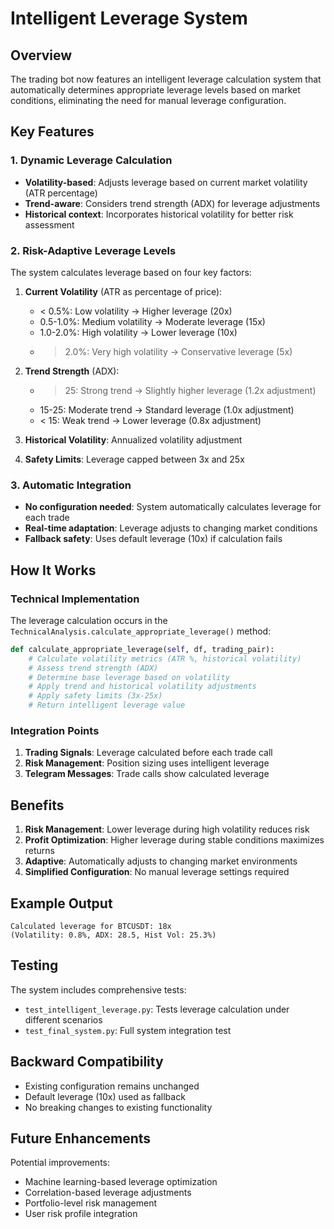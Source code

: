# Intelligent Leverage System

## Overview

The trading bot now features an intelligent leverage calculation system that automatically determines appropriate leverage levels based on market conditions, eliminating the need for manual leverage configuration.

## Key Features

### 1. Dynamic Leverage Calculation
- **Volatility-based**: Adjusts leverage based on current market volatility (ATR percentage)
- **Trend-aware**: Considers trend strength (ADX) for leverage adjustments
- **Historical context**: Incorporates historical volatility for better risk assessment

### 2. Risk-Adaptive Leverage Levels
The system calculates leverage based on four key factors:

1. **Current Volatility** (ATR as percentage of price):
   - < 0.5%: Low volatility → Higher leverage (20x)
   - 0.5-1.0%: Medium volatility → Moderate leverage (15x)
   - 1.0-2.0%: High volatility → Lower leverage (10x)
   - > 2.0%: Very high volatility → Conservative leverage (5x)

2. **Trend Strength** (ADX):
   - > 25: Strong trend → Slightly higher leverage (1.2x adjustment)
   - 15-25: Moderate trend → Standard leverage (1.0x adjustment)
   - < 15: Weak trend → Lower leverage (0.8x adjustment)

3. **Historical Volatility**: Annualized volatility adjustment
4. **Safety Limits**: Leverage capped between 3x and 25x

### 3. Automatic Integration
- **No configuration needed**: System automatically calculates leverage for each trade
- **Real-time adaptation**: Leverage adjusts to changing market conditions
- **Fallback safety**: Uses default leverage (10x) if calculation fails

## How It Works

### Technical Implementation

The leverage calculation occurs in the `TechnicalAnalysis.calculate_appropriate_leverage()` method:

```python
def calculate_appropriate_leverage(self, df, trading_pair):
    # Calculate volatility metrics (ATR %, historical volatility)
    # Assess trend strength (ADX)
    # Determine base leverage based on volatility
    # Apply trend and historical volatility adjustments
    # Apply safety limits (3x-25x)
    # Return intelligent leverage value
```

### Integration Points

1. **Trading Signals**: Leverage calculated before each trade call
2. **Risk Management**: Position sizing uses intelligent leverage
3. **Telegram Messages**: Trade calls show calculated leverage

## Benefits

1. **Risk Management**: Lower leverage during high volatility reduces risk
2. **Profit Optimization**: Higher leverage during stable conditions maximizes returns
3. **Adaptive**: Automatically adjusts to changing market environments
4. **Simplified Configuration**: No manual leverage settings required

## Example Output

```
Calculated leverage for BTCUSDT: 18x 
(Volatility: 0.8%, ADX: 28.5, Hist Vol: 25.3%)
```

## Testing

The system includes comprehensive tests:
- `test_intelligent_leverage.py`: Tests leverage calculation under different scenarios
- `test_final_system.py`: Full system integration test

## Backward Compatibility

- Existing configuration remains unchanged
- Default leverage (10x) used as fallback
- No breaking changes to existing functionality

## Future Enhancements

Potential improvements:
- Machine learning-based leverage optimization
- Correlation-based leverage adjustments
- Portfolio-level risk management
- User risk profile integration
